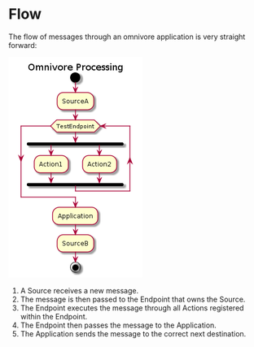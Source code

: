 # Flow

The flow of messages through an omnivore application
is very straight forward:

![flow](../imgs/omnivore-flow.png)

1. A Source receives a new message.
2. The message is then passed to the Endpoint that owns the Source.
3. The Endpoint executes the message through all Actions registered within the Endpoint.
4. The Endpoint then passes the message to the Application.
5. The Application sends the message to the correct next destination.